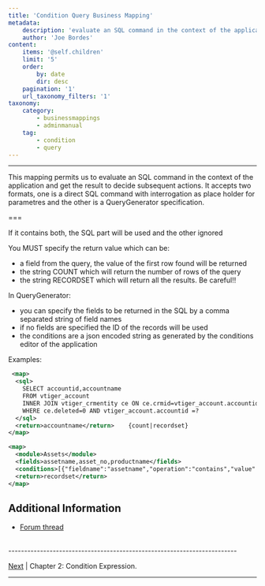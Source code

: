 ```yaml
---
title: 'Condition Query Business Mapping'
metadata:
    description: 'evaluate an SQL command in the context of the application and get the result to decide subsequent actions'
    author: 'Joe Bordes'
content:
    items: '@self.children'
    limit: '5'
    order:
        by: date
        dir: desc
    pagination: '1'
    url_taxonomy_filters: '1'
taxonomy:
    category:
        - businessmappings
        - adminmanual
    tag:
        - condition
        - query
---
```

---
This mapping permits us to evaluate an SQL command in the context of the application and get the result to decide subsequent actions. It accepts two formats, one is a direct SQL command with interrogation as place holder for parametres and the other is a QueryGenerator specification.

===

If it contains both, the SQL part will be used and the other ignored

You MUST specify the return value which can be:

* a field from the query, the value of the first row found will be returned
* the string COUNT which will return the number of rows of the query
* the string RECORDSET which will return all the results. Be careful!!

In QueryGenerator:

* you can specify the fields to be returned in the SQL by a comma separated string of field names
* if no fields are specified the ID of the records will be used
* the conditions are a json encoded string as generated by the conditions editor of the application

Examples:

```xml
 <map>
  <sql>
    SELECT accountid,accountname
    FROM vtiger_account
    INNER JOIN vtiger_crmentity ce ON ce.crmid=vtiger_account.accountid
    WHERE ce.deleted=0 AND vtiger_account.accountid =?
  </sql>
  <return>accountname</return>    {count|recordset}
</map>
```

```xml
<map>
  <module>Assets</module>
  <fields>assetname,asset_no,productname</fields>
  <conditions>[{"fieldname":"assetname","operation":"contains","value":"j","valuetype":"rawtext","joincondition":"and","groupid":"0"},{"fieldname":"product : (Products) unit_price","operation":"greater than","value":"30","valuetype":"rawtext","joincondition":"and",groupid":"0"}]</conditions>
  <return>recordset</return>
</map>
```

## Additional Information

* [Forum thread](http://discussions.corebos.org/thread-642.html)


<br>
------------------------------------------------------------------------

[Next](http://localhost/coreBOSDocumentation/configuration-tools/business-maps/condition-expression) | Chapter 2: Condition Expression.

------------------------------------------------------------------------